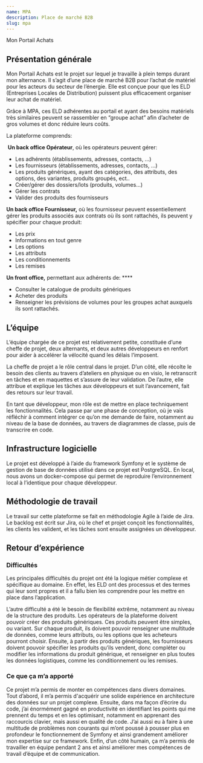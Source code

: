```yaml
---
name: MPA
description: Place de marché B2B
slug: mpa
---
```


Mon Portail Achats

## Présentation générale

Mon Portail Achats est le projet sur lequel je travaille à plein temps durant mon alternance. Il s’agit d’une place de marché B2B pour l’achat de matériel pour les acteurs du secteur de l’énergie. Elle est conçue pour que les ELD (Entreprises Locales de Distribution) puissent plus efficacement organiser leur achat de matériel.

Grâce à MPA, ces ELD adhérentes au portail et ayant des besoins matériels très similaires peuvent se rassembler en “groupe achat” afin d’acheter de gros volumes et donc réduire leurs coûts. 

La plateforme comprends:

 **Un back office Opérateur**, où les opérateurs peuvent gérer:

- Les adhérents (établissements, adresses, contacts, …)
- Les fournisseurs (établissements, adresses, contacts, …)
- Les produits génériques, ayant des catégories, des attributs, des options, des variantes, produits groupés, ect..
- Créer/gérer des dossiers/lots (produits, volumes…)
- Gérer les contrats
- Valider des produits des fournisseurs

**Un back office Fournisseur,** où les fournisseur peuvent essentiellement gérer les produits associés aux contrats où ils sont rattachés, ils peuvent y spécifier pour chaque produit:

- Les prix
- Informations en tout genre
- Les options
- Les attributs
- Les conditionnements
- Les remises

**Un front office,** permettant aux adhérents de: **** 

- Consulter le catalogue de produits génériques
- Acheter des produits
- Renseigner les prévisions de volumes pour les groupes achat auxquels ils sont rattachés.

## L’équipe

L’équipe chargée de ce projet est relativement petite, constituée d’une cheffe de projet, deux alternants, et deux autres développeurs en renfort pour aider à accélérer la vélocité quand les délais l’imposent.

La cheffe de projet a le rôle central dans le projet. D’un côté, elle récolte le besoin des clients au travers d’ateliers en physique ou en visio, le retranscrit en tâches et en maquettes et s’assure de leur validation. De l’autre, elle attribue et explique les tâches aux développeurs et suit l’avancement, fait des retours sur leur travail.

En tant que développeur, mon rôle est de mettre en place techniquement les fonctionnalités. Cela passe par une phase de conception, où je vais réfléchir à comment intégrer ce qu’on me demande de faire, notamment au niveau de la base de données, au travers de diagrammes de classe, puis de transcrire en code.

## Infrastructure logicielle

Le projet est développé à l’aide du framework Symfony et le système de gestion de base de données utilisé dans ce projet est PostgreSQL. En local, nous avons un docker-compose qui permet de reproduire l’environnement local à l’identique pour chaque développeur. 

## Méthodologie de travail

Le travail sur cette plateforme se fait en méthodologie Agile à l’aide de Jira. Le backlog est écrit sur Jira, où le chef et projet conçoit les fonctionnalités, les clients les valident, et les tâches sont ensuite assignées un développeur.

## Retour d’expérience

### Difficultés

Les principales difficultés du projet ont été la logique métier complexe et spécifique au domaine. En effet, les ELD ont des processus et des termes qui leur sont propres et il a fallu bien les comprendre pour les mettre en place dans l’application. 

L’autre difficulté a été le besoin de flexibilité extrême, notamment au niveau de la structure des produits. Les opérateurs de la plateforme doivent pouvoir créer des produits génériques. Ces produits peuvent être simples, ou variant. Sur chaque produit, ils doivent pouvoir renseigner une multitude de données, comme leurs attributs, ou les options que les acheteurs pourront choisir. Ensuite, à partir des produits génériques, les fournisseurs doivent pouvoir spécifier les produits qu’ils vendent, donc compléter ou modifier les informations du produit générique, et renseigner en plus toutes les données logistiques, comme les conditionnement ou les remises.

### Ce que ça m’a apporté

Ce projet m’a permis de monter en compétences dans divers domaines. Tout d’abord, il m’a permis d'acquérir une solide expérience en architecture des données sur un projet complexe. Ensuite, dans ma façon d’écrire du code, j’ai énormément gagné en productivité en identifiant les points qui me prennent du temps et en les optimisant, notamment en apprenant des raccourcis clavier, mais aussi en qualité de code. J’ai aussi eu à faire à une multitude de problèmes non courants qui m’ont poussé à pousser plus en profondeur le fonctionnement de Symfony et ainsi grandement améliorer mon expertise sur ce framework. Enfin, d’un côté humain, ça m’a permis de travailler en équipe pendant 2 ans et ainsi améliorer mes compétences de travail d’équipe et de communication.
